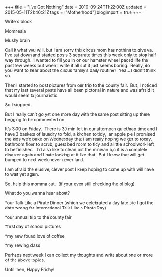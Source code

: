 +++
title = "I’ve Got Nothing"
date = 2010-09-24T11:22:00Z
updated = 2015-05-11T21:46:21Z
tags = ["Motherhood"]
blogimport = true 
+++

Writers block

Momnesia

Mushy brain

Call it what you will, but I am sorry this circus mom has nothing to give ya.&#160; I’ve sat down and started posts 3 separate times this week only to stop half way through.&#160; I wanted to fill you in on our hamster wheel paced life the past few weeks but when I write it all out it just seems boring.&#160; Really, do you want to hear about the circus family’s daily routine?&#160; Yea… I didn’t think so.&#160; 

Then I started to post pictures from our trip to the county fair.&#160; But, I noticed that my last several posts have all been pictorial in nature and was afraid it would seem to journalistic.&#160; 

So I stopped.&#160; 

But I really can’t go yet one more day with the same post sitting up there begging to be commented on.&#160; 

It’s 3:00 on Friday.&#160; There is 30 min left in our afternoon quiet/nap time and I have 3 baskets of laundry to fold, a kitchen to tidy,&#160; an apple pie I promised the kids we’d bake on Wednesday that I am really hoping we get to today, bathroom floor to scrub, guest bed room to tidy and a little schoolwork left to be finished.&#160;&#160; I’d also like to clean out the minivan b/c it is a complete disaster again and I hate looking at it like that.&#160; But I know that will get bumped to 
next week
 never never land. 

I am afraid the elusive, clever post I keep hoping to come up with will have to wait yet again. 

So, help this momma out.&#160; (if your even still checking the ol blog)

What do you wanna hear about?

*our Talk Like a Pirate Dinner (which we celebrated a day late b/c I got the date wrong for International Talk Like a Pirate Day)

*our annual trip to the county fair

*first day of school pictures

*my new found love of coffee

*my sewing class

Perhaps next week I can collect my thoughts and write about one or more of the above topics. 

Until then, Happy Friday!
